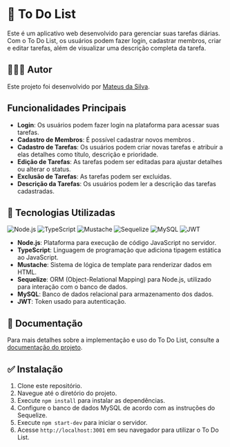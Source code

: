 # 📝 To Do List

Este é um aplicativo web desenvolvido para gerenciar suas tarefas diárias. Com o To Do List, os usuários podem fazer login, cadastrar membros, criar e editar tarefas, além de visualizar uma descrição completa da tarefa.

## 👨🏽‍💻 Autor

Este projeto foi desenvolvido por [Mateus da Silva]([https://github.com/seu-usuario](https://github.com/Mateus003)).

## Funcionalidades Principais

- **Login**: Os usuários podem fazer login na plataforma para acessar suas tarefas.
- **Cadastro de Membros**: É possível cadastrar novos membros .
- **Cadastro de Tarefas**: Os usuários podem criar novas tarefas e atribuir a elas detalhes como título, descrição e prioridade.
- **Edição de Tarefas**: As tarefas podem ser editadas para ajustar detalhes ou alterar o status.
-  **Exclusão de Tarefas**: As tarefas podem ser excluidas.
- **Descrição da Tarefas**: Os usuários podem ler a descrição das tarefas cadastradas.

## 🎯 Tecnologias Utilizadas

![Node.js](https://img.shields.io/badge/node.js-6DA55F?style=for-the-badge&logo=node.js&logoColor=white) ![TypeScript](https://img.shields.io/badge/typescript-%23007ACC.svg?style=for-the-badge&logo=typescript&logoColor=white) ![Mustache](https://img.shields.io/badge/mustache-%23F05032.svg?style=for-the-badge&logo=mustache&logoColor=white) ![Sequelize](https://img.shields.io/badge/sequelize-%23121011.svg?style=for-the-badge&logo=sequelize&logoColor=#52B0E7) ![MySQL](https://img.shields.io/badge/mysql-%2300f.svg?style=for-the-badge&logo=mysql&logoColor=white) ![JWT](https://img.shields.io/badge/JWT-%23000000.svg?style=for-the-badge&logo=json-web-tokens&logoColor=white)


- **Node.js**: Plataforma para execução de código JavaScript no servidor.
- **TypeScript**: Linguagem de programação que adiciona tipagem estática ao JavaScript.
- **Mustache**: Sistema de lógica de template para renderizar dados em HTML.
- **Sequelize**: ORM (Object-Relational Mapping) para Node.js, utilizado para interação com o banco de dados.
- **MySQL**: Banco de dados relacional para armazenamento dos dados.
- **JWT**: Token  usado para autenticação.

## 📄 Documentação

Para mais detalhes sobre a implementação e uso do To Do List, consulte a [documentação do projeto](https://docs.google.com/document/d/1pFfj2aOjOoxqw2ybic9zqkv00HoFkG7nvAFxflN9TTY/edit?usp=sharing).

## ✅ Instalação

1. Clone este repositório.
2. Navegue até o diretório do projeto.
3. Execute `npm install` para instalar as dependências.
4. Configure o banco de dados MySQL de acordo com as instruções do Sequelize.
5. Execute `npm start-dev` para iniciar o servidor.
6. Acesse `http://localhost:3001` em seu navegador para utilizar o To Do List.
